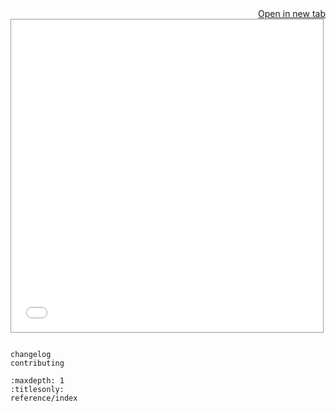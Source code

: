 <a href="./_static/lab/index.html?path=_index.ipynb" target="_blank" style="float: right;">
    <i class="fa-solid fa-external-link"></i>
    Open in new tab
</a>

<iframe
    src="./_static/lab/index.html?path=_index.ipynb"
    style="width: 99%; border: solid 1px #999; height: 500px"
></iframe>

```{include} ../README.md

```

```{toctree}
changelog
contributing
```

```{toctree}
:maxdepth: 1
:titlesonly:
reference/index
```
